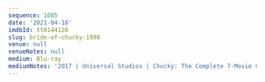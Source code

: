 ```yaml
---
sequence: 1085
date: '2021-04-18'
imdbId: tt0144120
slug: bride-of-chucky-1998
venue: null
venueNotes: null
medium: Blu-ray
mediumNotes: '2017 | Universal Studios | Chucky: The Complete 7-Movie Collection'
---
```


